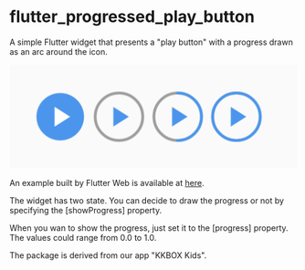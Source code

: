 # flutter_progressed_play_button

A simple Flutter widget that presents a "play button" with a progress drawn as
an arc around the icon.

![buttons.png](buttons.png)

An example built by Flutter Web is available at
[here](https://zonble.github.io/flutter_progressed_play_button/).

The widget has two state. You can decide to draw the progress or not by
specifying the [showProgress] property.

When you wan to show the progress, just set it to the [progress] property. The
values could range from 0.0 to 1.0.

The package is derived from our app "KKBOX Kids".
